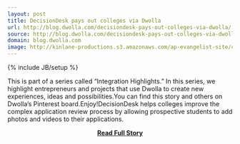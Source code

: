 ```yaml
---
layout: post
title: DecisionDesk pays out colleges via Dwolla
url: http://blog.dwolla.com/decisiondesk-pays-out-colleges-via-dwolla/
source: http://blog.dwolla.com/decisiondesk-pays-out-colleges-via-dwolla/
domain: blog.dwolla.com
image: http://kinlane-productions.s3.amazonaws.com/ap-evangelist-site/curated/screenshots/9352_api500_com.png
---
```

{% include JB/setup %}<p>This is part of a series called “Integration Highlights.” In this series, we highlight entrepreneurs and projects that use Dwolla to create new experiences, ideas and possibilities.You can find this story and others on Dwolla’s Pinterest board.Enjoy!DecisionDesk helps colleges improve the complex application review process by allowing prospective students to add photos and videos to their applications.</p>
<center><p><a href="http://blog.dwolla.com/decisiondesk-pays-out-colleges-via-dwolla/" style='padding:25px; font-sze:18px; font-weight: bold;'>Read Full Story</a></p></center>
